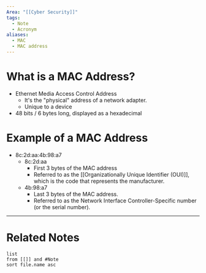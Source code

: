 ```yaml
---
Area: "[[Cyber Security]]"
tags:
  - Note
  - Acronym
aliases:
  - MAC
  - MAC address
---
```

# What is a MAC Address?
- Ethernet Media Access Control Address
	- It's the "physical" address of a network adapter.
	- Unique to a device
- 48 bits / 6 bytes long, displayed as a hexadecimal

# Example of a MAC Address
- 8c:2d:aa:4b:98:a7
	- 8c:2d:aa
		- First 3 bytes of the MAC address
		- Referred to as the [[Organizationally Unique Identifier (OUI)]], which is the code that represents the manufacturer. 
	- 4b:98:a7
		- Last 3 bytes of the MAC address.
		- Referred to as the Network Interface Controller-Specific number (or the serial number).



---
# Related Notes
```dataview
list
from [[]] and #Note 
sort file.name asc
```
